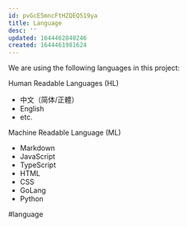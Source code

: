 ```yaml
---
id: pvGcE5mncFtHZQEQ519ya
title: Language
desc: ''
updated: 1644462840246
created: 1644461981624
---
```


We are using the following languages in this project:

Human Readable Languages (HL)
- 中文（简体/正體）
- English
- etc.

Machine Readable Language (ML)
- Markdown
- JavaScript
- TypeScript
- HTML
- CSS
- GoLang
- Python


#language 